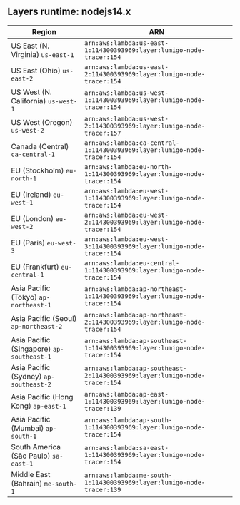 Layers runtime: nodejs14.x
----
| Region | ARN |
| --- | --- |
|US East (N. Virginia)  `us-east-1`|`arn:aws:lambda:us-east-1:114300393969:layer:lumigo-node-tracer:154`|
|US East (Ohio)  `us-east-2`|`arn:aws:lambda:us-east-2:114300393969:layer:lumigo-node-tracer:154`|
|US West (N. California)  `us-west-1`|`arn:aws:lambda:us-west-1:114300393969:layer:lumigo-node-tracer:154`|
|US West (Oregon)  `us-west-2`|`arn:aws:lambda:us-west-2:114300393969:layer:lumigo-node-tracer:157`|
|Canada (Central)  `ca-central-1`|`arn:aws:lambda:ca-central-1:114300393969:layer:lumigo-node-tracer:154`|
|EU (Stockholm)  `eu-north-1`|`arn:aws:lambda:eu-north-1:114300393969:layer:lumigo-node-tracer:154`|
|EU (Ireland)  `eu-west-1`|`arn:aws:lambda:eu-west-1:114300393969:layer:lumigo-node-tracer:154`|
|EU (London)  `eu-west-2`|`arn:aws:lambda:eu-west-2:114300393969:layer:lumigo-node-tracer:154`|
|EU (Paris)  `eu-west-3`|`arn:aws:lambda:eu-west-3:114300393969:layer:lumigo-node-tracer:154`|
|EU (Frankfurt)  `eu-central-1`|`arn:aws:lambda:eu-central-1:114300393969:layer:lumigo-node-tracer:154`|
|Asia Pacific (Tokyo)  `ap-northeast-1`|`arn:aws:lambda:ap-northeast-1:114300393969:layer:lumigo-node-tracer:154`|
|Asia Pacific (Seoul)  `ap-northeast-2`|`arn:aws:lambda:ap-northeast-2:114300393969:layer:lumigo-node-tracer:154`|
|Asia Pacific (Singapore)  `ap-southeast-1`|`arn:aws:lambda:ap-southeast-1:114300393969:layer:lumigo-node-tracer:154`|
|Asia Pacific (Sydney)  `ap-southeast-2`|`arn:aws:lambda:ap-southeast-2:114300393969:layer:lumigo-node-tracer:154`|
|Asia Pacific (Hong Kong)  `ap-east-1`|`arn:aws:lambda:ap-east-1:114300393969:layer:lumigo-node-tracer:139`|
|Asia Pacific (Mumbai)  `ap-south-1`|`arn:aws:lambda:ap-south-1:114300393969:layer:lumigo-node-tracer:154`|
|South America (São Paulo)  `sa-east-1`|`arn:aws:lambda:sa-east-1:114300393969:layer:lumigo-node-tracer:154`|
|Middle East (Bahrain)  `me-south-1`|`arn:aws:lambda:me-south-1:114300393969:layer:lumigo-node-tracer:139`|
